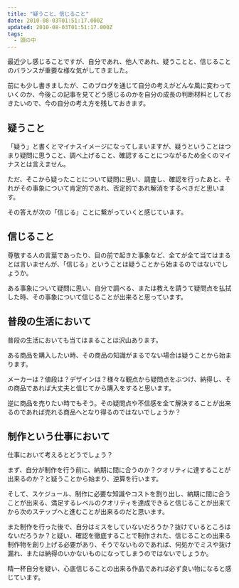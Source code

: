```yaml
---
title: "疑うこと、信じること"
date: 2010-08-03T01:51:17.000Z
updated: 2010-08-03T01:51:17.000Z
tags: 
  - 頭の中
---
```



最近少し感じることですが、自分であれ、他人であれ、疑うことと、信じることのバランスが重要な様な気がしてきました。

前にも少し書きましたが、このブログを通じて自分の考えがどんな風に変わっていくのか、今後この記事を見てどう感じるのかを自分の成長の判断材料としておきたいので、今の自分の考え方を残しておきます。


## 疑うこと

「疑う」と書くとマイナスイメージになってしまいますが、疑うということはつまり疑問に思うこと、調べ上げること、確認することにつながるため全くのマイナスとは言えません。

ただ、そこから疑ったことについて疑問に思い、調査し、確認を行ったあと、それがその事象について肯定的であれ、否定的であれ解消をするべきだと思います。

その答えが次の「信じる」ことに繋がっていくと感じています。


## 信じること

尊敬する人の言葉であったり、目の前で起きた事象など、全てが全て当てはまるとは言いませんが、「信じる」ということは疑うことから始まるのではないでしょうか。

ある事象について疑問に思い、自分で調べる、または教えを請うて疑問点を払拭した時、その事象について信じることが出来ると思っています。


## 普段の生活において

普段の生活においても当てはまることは沢山あります。

ある商品を購入したい時、その商品の知識がまるでない場合は疑うことから始まります。

メーカーは？値段は？デザインは？様々な観点から疑問点をぶつけ、納得し、その商品であれば大丈夫と信じてから購入をすると思います。

逆に商品を売りたい時でもそう。その疑問点や不信感を全て解決することが出来るのであれば売れる商品へとなり得るのではないでしょうか？


## 制作という仕事において

仕事において考えるとどうでしょう？

まず、自分が制作を行う前に、納期に間に合うのか？クオリティに達することが出来るのか？と疑うことから始まり、逆算を行います。

そして、スケジュール、制作に必要な知識やコストを割り出し、納期に間に合うことが出来る、満足するレベルのクオリティを達成できると信じることが出来てから次のステップへと進むことが出来るのだと思います。

また制作を行った後で、自分はミスをしていないだろうか？抜けているところはないだろうか？と疑い、確認を徹底することで制作された、信じることの出来る制作物を創り上げる必要があり、そうでないものであれば、何処かでミスや抜け漏れ、または納得のいかないものになってしまうのではないでしょうか。

精一杯自分を疑い、心底信じることの出来る作品であれば必ず良い物になると感じています。


